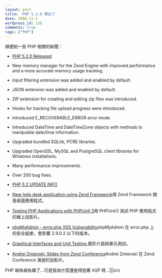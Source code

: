 ```yaml
---
layout: post
title: 'PHP 5.2.0 釋出了'
date: 2006-11-3
wordpress_id: 138
comments: true
tags: ["PHP"]
---
```


順便貼一些 PHP 相關的新聞：

* [PHP 5.2.0 Released](http://www.php.net/)

* New memory manager for the Zend Engine with improved performance and a more accurate memory usage tracking.
* Input filtering extension was added and enabled by default.
* JSON extension was added and enabled by default.
* ZIP extension for creating and editing zip files was introduced.
* Hooks for tracking file upload progress were introduced.
* Introduced E_RECOVERABLE_ERROR error mode.
* Introduced DateTime and DateTimeZone objects with methods to manipulate date/time information.
* Upgraded bundled SQLite, PCRE libraries.
* Upgraded OpenSSL, MySQL and PostgreSQL client libraries for Windows installations.
* Many performance improvements.
* Over 200 bug fixes.


* [PHP 5.2 UPDATE INFO](http://www.php.net/UPDATE_5_2.txt)
* [New help desk application using Zend Framework](http://www.dotvoid.com/view.php?id=66)用 Zend Framework 開發桌面應用程式。
* [Testing PHP Applications with PHPUnit 3](http://sebastian-bergmann.de/archives/636-Testing-PHP-Applications-with-PHPUnit-3.html)用 PHPUnit3 測試 PHP 應用程式的線上投影片。
* [phpMyAdmin - error.php XSS Vulnerability](http://www.hardened-php.net/advisory_122006.137.html)phpMyAdmin 在 error.php 上的安全疑慮，會影響 2.9.0.2 以下的版本。
* [Graphical Interfaces and Unit Testing ](http://www.devshed.com/c/a/PHP/Graphical-Interfaces-and-Unit-Testing/)圖形介面與單元測試。
* [Andrei Zmievski: Slides from Zend Conference](http://www.gravitonic.com/blog/archives/000227.html)Andrei Zmievski 在 Zend Conference 演說的投影片。


PHP 越來越有趣了...可是我為什麼還是得抱著 ASP 呀...|||orz 
